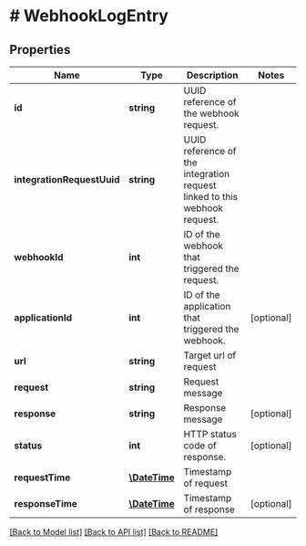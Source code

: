 # # WebhookLogEntry

## Properties

Name | Type | Description | Notes
------------ | ------------- | ------------- | -------------
**id** | **string** | UUID reference of the webhook request. | 
**integrationRequestUuid** | **string** | UUID reference of the integration request linked to this webhook request. | 
**webhookId** | **int** | ID of the webhook that triggered the request. | 
**applicationId** | **int** | ID of the application that triggered the webhook. | [optional] 
**url** | **string** | Target url of request | 
**request** | **string** | Request message | 
**response** | **string** | Response message | [optional] 
**status** | **int** | HTTP status code of response. | [optional] 
**requestTime** | [**\DateTime**](\DateTime.md) | Timestamp of request | 
**responseTime** | [**\DateTime**](\DateTime.md) | Timestamp of response | [optional] 

[[Back to Model list]](../../README.md#documentation-for-models) [[Back to API list]](../../README.md#documentation-for-api-endpoints) [[Back to README]](../../README.md)


